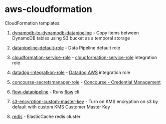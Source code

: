 # aws-cloudformation

CloudFormation templates:

1. [dynamodb-to-dynamodb-datapipeline](./dynamodb-to-dynamodb-datapipeline) - Copy items between DynamoDB tables using S3 
bucket as a temporal storage

2. [datapipeline-default-role](./datapipeline-default-role) - Data Pipeline default role

3. [cloudformation-service-role](./cloudformation-service-role) - [cloudformation-service-role](https://docs.datadoghq.com/integrations/amazon_web_services) integration role

4. [datadog-integratkon-role](./datadog-integration-role) - [Datadog AWS](https://docs.datadoghq.com/integrations/amazon_web_services) integration role

5. [concourse-secretsmanager-role](./concourse-secretsmanager-role) - [Concourse - Credential Management](https://concourse-ci.org/creds.html#configuration)

6. [flow-datapipeline](./flow-datapipeline) - Runs [flow](https://github.com/flow-lab/flow) cli

7. [s3-encyrption-custom-master-key](./s3-encyrption-custom-master-key) - Turn on KMS encryption on s3 by default with custom KMS Customer Master Key

8. [redis](./redis) - ElasticCache redis cluster